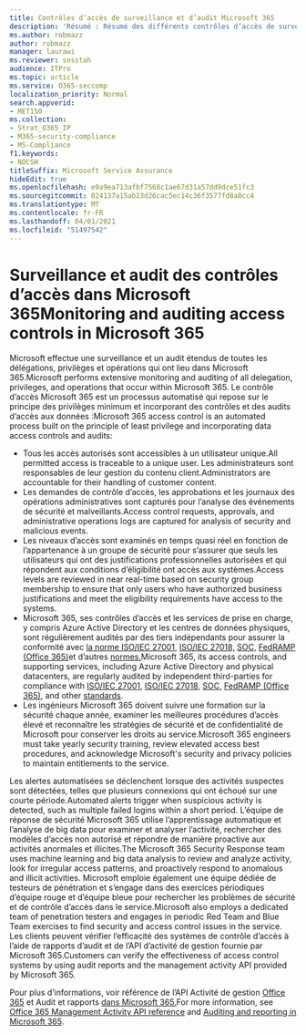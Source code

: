 ```yaml
---
title: Contrôles d’accès de surveillance et d’audit Microsoft 365
description: 'Résumé : Résumé des différents contrôles d’accès de surveillance et d’audit disponibles dans Microsoft 365.'
ms.author: robmazz
author: robmazz
manager: laurawi
ms.reviewer: sosstah
audience: ITPro
ms.topic: article
ms.service: O365-seccomp
localization_priority: Normal
search.appverid:
- MET150
ms.collection:
- Strat_O365_IP
- M365-security-compliance
- MS-Compliance
f1.keywords:
- NOCSH
titleSuffix: Microsoft Service Assurance
hideEdit: true
ms.openlocfilehash: e9a9ea713afbf7568c1ae67d31a57dd9dce51fc3
ms.sourcegitcommit: 024137a15ab23d26cac5ec14c36f3577fd8a0cc4
ms.translationtype: MT
ms.contentlocale: fr-FR
ms.lasthandoff: 04/01/2021
ms.locfileid: "51497542"
---
```

# <a name="monitoring-and-auditing-access-controls-in-microsoft-365"></a><span data-ttu-id="dd9c5-103">Surveillance et audit des contrôles d’accès dans Microsoft 365</span><span class="sxs-lookup"><span data-stu-id="dd9c5-103">Monitoring and auditing access controls in Microsoft 365</span></span>

<span data-ttu-id="dd9c5-104">Microsoft effectue une surveillance et un audit étendus de toutes les délégations, privilèges et opérations qui ont lieu dans Microsoft 365.</span><span class="sxs-lookup"><span data-stu-id="dd9c5-104">Microsoft performs extensive monitoring and auditing of all delegation, privileges, and operations that occur within Microsoft 365.</span></span> <span data-ttu-id="dd9c5-105">Le contrôle d’accès Microsoft 365 est un processus automatisé qui repose sur le principe des privilèges minimum et incorporant des contrôles et des audits d’accès aux données :</span><span class="sxs-lookup"><span data-stu-id="dd9c5-105">Microsoft 365 access control is an automated process built on the principle of least privilege and incorporating data access controls and audits:</span></span>

- <span data-ttu-id="dd9c5-106">Tous les accès autorisés sont accessibles à un utilisateur unique.</span><span class="sxs-lookup"><span data-stu-id="dd9c5-106">All permitted access is traceable to a unique user.</span></span> <span data-ttu-id="dd9c5-107">Les administrateurs sont responsables de leur gestion du contenu client.</span><span class="sxs-lookup"><span data-stu-id="dd9c5-107">Administrators are accountable for their handling of customer content.</span></span>
- <span data-ttu-id="dd9c5-108">Les demandes de contrôle d’accès, les approbations et les journaux des opérations administratives sont capturés pour l’analyse des événements de sécurité et malveillants.</span><span class="sxs-lookup"><span data-stu-id="dd9c5-108">Access control requests, approvals, and administrative operations logs are captured for analysis of security and malicious events.</span></span>
- <span data-ttu-id="dd9c5-109">Les niveaux d’accès sont examinés en temps quasi réel en fonction de l’appartenance à un groupe de sécurité pour s’assurer que seuls les utilisateurs qui ont des justifications professionnelles autorisées et qui répondent aux conditions d’éligibilité ont accès aux systèmes.</span><span class="sxs-lookup"><span data-stu-id="dd9c5-109">Access levels are reviewed in near real-time based on security group membership to ensure that only users who have authorized business justifications and meet the eligibility requirements have access to the systems.</span></span>
- <span data-ttu-id="dd9c5-110">Microsoft 365, ses contrôles d’accès et les services de prise en charge, y compris Azure Active Directory et les centres de données physiques, sont régulièrement audités par des tiers indépendants pour assurer la conformité avec [la norme ISO/IEC 27001,](https://www.microsoft.com/TrustCenter/Compliance/iso-iec-27001) [ISO/IEC 27018,](https://www.microsoft.com/TrustCenter/Compliance/iso-iec-27018) [SOC,](https://www.microsoft.com/TrustCenter/Compliance/SOC) [FedRAMP (Office 365)](https://www.microsoft.com/TrustCenter/Compliance/FedRAMP)et d’autres [normes.](https://www.microsoft.com/TrustCenter/Compliance?service=Office#Icons)</span><span class="sxs-lookup"><span data-stu-id="dd9c5-110">Microsoft 365, its access controls, and supporting services, including Azure Active Directory and physical datacenters, are regularly audited by independent third-parties for compliance with [ISO/IEC 27001](https://www.microsoft.com/TrustCenter/Compliance/iso-iec-27001), [ISO/IEC 27018](https://www.microsoft.com/TrustCenter/Compliance/iso-iec-27018), [SOC](https://www.microsoft.com/TrustCenter/Compliance/SOC), [FedRAMP (Office 365)](https://www.microsoft.com/TrustCenter/Compliance/FedRAMP), and other [standards](https://www.microsoft.com/TrustCenter/Compliance?service=Office#Icons).</span></span>
- <span data-ttu-id="dd9c5-111">Les ingénieurs Microsoft 365 doivent suivre une formation sur la sécurité chaque année, examiner les meilleures procédures d’accès élevé et reconnaître les stratégies de sécurité et de confidentialité de Microsoft pour conserver les droits au service.</span><span class="sxs-lookup"><span data-stu-id="dd9c5-111">Microsoft 365 engineers must take yearly security training, review elevated access best procedures, and acknowledge Microsoft's security and privacy policies to maintain entitlements to the service.</span></span>

<span data-ttu-id="dd9c5-112">Les alertes automatisées se déclenchent lorsque des activités suspectes sont détectées, telles que plusieurs connexions qui ont échoué sur une courte période.</span><span class="sxs-lookup"><span data-stu-id="dd9c5-112">Automated alerts trigger when suspicious activity is detected, such as multiple failed logins within a short period.</span></span> <span data-ttu-id="dd9c5-113">L’équipe de réponse de sécurité Microsoft 365 utilise l’apprentissage automatique et l’analyse de big data pour examiner et analyser l’activité, rechercher des modèles d’accès non autorisé et répondre de manière proactive aux activités anormales et illicites.</span><span class="sxs-lookup"><span data-stu-id="dd9c5-113">The Microsoft 365 Security Response team uses machine learning and big data analysis to review and analyze activity, look for irregular access patterns, and proactively respond to anomalous and illicit activities.</span></span> <span data-ttu-id="dd9c5-114">Microsoft emploie également une équipe dédiée de testeurs de pénétration et s’engage dans des exercices périodiques d’équipe rouge et d’équipe bleue pour rechercher les problèmes de sécurité et de contrôle d’accès dans le service.</span><span class="sxs-lookup"><span data-stu-id="dd9c5-114">Microsoft also employs a dedicated team of penetration testers and engages in periodic Red Team and Blue Team exercises to find security and access control issues in the service.</span></span> <span data-ttu-id="dd9c5-115">Les clients peuvent vérifier l’efficacité des systèmes de contrôle d’accès à l’aide de rapports d’audit et de l’API d’activité de gestion fournie par Microsoft 365.</span><span class="sxs-lookup"><span data-stu-id="dd9c5-115">Customers can verify the effectiveness of access control systems by using audit reports and the management activity API provided by Microsoft 365.</span></span>

<span data-ttu-id="dd9c5-116">Pour plus d’informations, voir référence de l’API Activité de gestion [Office 365](/office/office-365-management-api/office-365-management-activity-api-reference) et Audit et rapports [dans Microsoft 365.](assurance-auditing-and-reporting-overview.md)</span><span class="sxs-lookup"><span data-stu-id="dd9c5-116">For more information, see [Office 365 Management Activity API reference](/office/office-365-management-api/office-365-management-activity-api-reference) and [Auditing and reporting in Microsoft 365](assurance-auditing-and-reporting-overview.md).</span></span>
